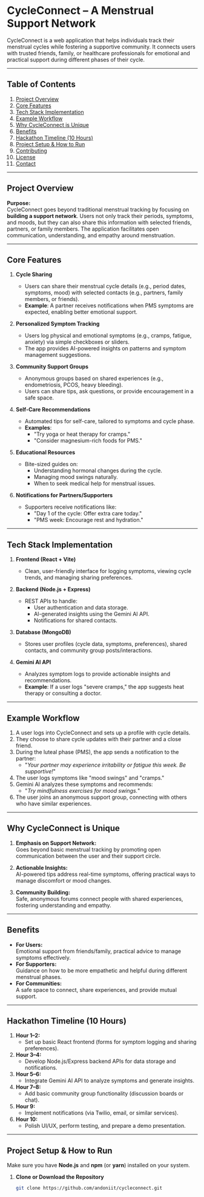 # CycleConnect – A Menstrual Support Network

CycleConnect is a web application that helps individuals track their menstrual cycles while fostering a supportive community. It connects users with trusted friends, family, or healthcare professionals for emotional and practical support during different phases of their cycle.

---

## Table of Contents
1. [Project Overview](#project-overview)
2. [Core Features](#core-features)
3. [Tech Stack Implementation](#tech-stack-implementation)
4. [Example Workflow](#example-workflow)
5. [Why CycleConnect is Unique](#why-cycleconnect-is-unique)
6. [Benefits](#benefits)
7. [Hackathon Timeline (10 Hours)](#hackathon-timeline-10-hours)
8. [Project Setup & How to Run](#project-setup--how-to-run)
9. [Contributing](#contributing)
10. [License](#license)
11. [Contact](#contact)

---

## Project Overview

**Purpose:**  
CycleConnect goes beyond traditional menstrual tracking by focusing on **building a support network**. Users not only track their periods, symptoms, and moods, but they can also share this information with selected friends, partners, or family members. The application facilitates open communication, understanding, and empathy around menstruation.

---

## Core Features

1. **Cycle Sharing**  
   - Users can share their menstrual cycle details (e.g., period dates, symptoms, mood) with selected contacts (e.g., partners, family members, or friends).  
   - **Example**: A partner receives notifications when PMS symptoms are expected, enabling better emotional support.

2. **Personalized Symptom Tracking**  
   - Users log physical and emotional symptoms (e.g., cramps, fatigue, anxiety) via simple checkboxes or sliders.  
   - The app provides AI-powered insights on patterns and symptom management suggestions.

3. **Community Support Groups**  
   - Anonymous groups based on shared experiences (e.g., endometriosis, PCOS, heavy bleeding).  
   - Users can share tips, ask questions, or provide encouragement in a safe space.

4. **Self-Care Recommendations**  
   - Automated tips for self-care, tailored to symptoms and cycle phase.  
   - **Examples**:  
     - "Try yoga or heat therapy for cramps."  
     - "Consider magnesium-rich foods for PMS."

5. **Educational Resources**  
   - Bite-sized guides on:  
     - Understanding hormonal changes during the cycle.  
     - Managing mood swings naturally.  
     - When to seek medical help for menstrual issues.

6. **Notifications for Partners/Supporters**  
   - Supporters receive notifications like:  
     - "Day 1 of the cycle: Offer extra care today."  
     - "PMS week: Encourage rest and hydration."

---

## Tech Stack Implementation

1. **Frontend (React + Vite)**  
   - Clean, user-friendly interface for logging symptoms, viewing cycle trends, and managing sharing preferences.

2. **Backend (Node.js + Express)**  
   - REST APIs to handle:  
     - User authentication and data storage.  
     - AI-generated insights using the Gemini AI API.  
     - Notifications for shared contacts.

3. **Database (MongoDB)**  
   - Stores user profiles (cycle data, symptoms, preferences), shared contacts, and community group posts/interactions.

4. **Gemini AI API**  
   - Analyzes symptom logs to provide actionable insights and recommendations.  
   - **Example**: If a user logs "severe cramps," the app suggests heat therapy or consulting a doctor.

---

## Example Workflow

1. A user logs into CycleConnect and sets up a profile with cycle details.  
2. They choose to share cycle updates with their partner and a close friend.  
3. During the luteal phase (PMS), the app sends a notification to the partner:  
   - "*Your partner may experience irritability or fatigue this week. Be supportive!*"  
4. The user logs symptoms like "mood swings" and "cramps."  
5. Gemini AI analyzes these symptoms and recommends:  
   - "*Try mindfulness exercises for mood swings.*"  
6. The user joins an anonymous support group, connecting with others who have similar experiences.

---

## Why CycleConnect is Unique

1. **Emphasis on Support Network:**  
   Goes beyond basic menstrual tracking by promoting open communication between the user and their support circle.

2. **Actionable Insights:**  
   AI-powered tips address real-time symptoms, offering practical ways to manage discomfort or mood changes.

3. **Community Building:**  
   Safe, anonymous forums connect people with shared experiences, fostering understanding and empathy.

---

## Benefits

- **For Users:**  
  Emotional support from friends/family, practical advice to manage symptoms effectively.
- **For Supporters:**  
  Guidance on how to be more empathetic and helpful during different menstrual phases.
- **For Communities:**  
  A safe space to connect, share experiences, and provide mutual support.

---

## Hackathon Timeline (10 Hours)

1. **Hour 1–2:**  
   - Set up basic React frontend (forms for symptom logging and sharing preferences).
2. **Hour 3–4:**  
   - Develop Node.js/Express backend APIs for data storage and notifications.
3. **Hour 5–6:**  
   - Integrate Gemini AI API to analyze symptoms and generate insights.
4. **Hour 7–8:**  
   - Add basic community group functionality (discussion boards or chat).
5. **Hour 9:**  
   - Implement notifications (via Twilio, email, or similar services).
6. **Hour 10:**  
   - Polish UI/UX, perform testing, and prepare a demo presentation.

---

## Project Setup & How to Run

Make sure you have **Node.js** and **npm** (or **yarn**) installed on your system.

1. **Clone or Download the Repository**
   ```bash
   git clone https://github.com/andoniit/cycleconnect.git